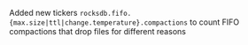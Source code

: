 Added new tickers `rocksdb.fifo.{max.size|ttl|change.temperature}.compactions` to count FIFO compactions that drop files for different reasons
